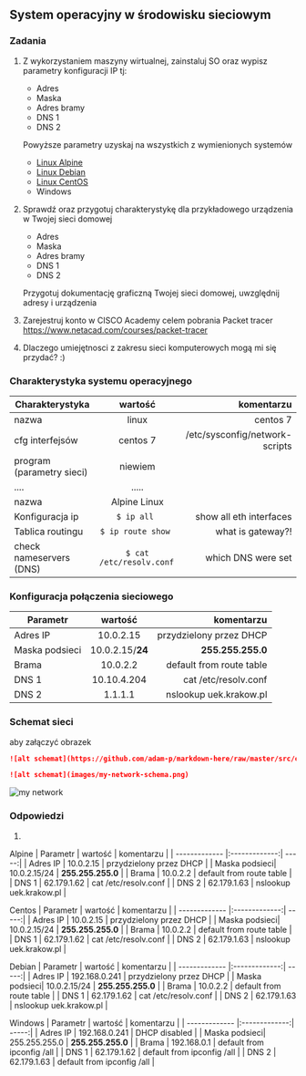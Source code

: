 ## System operacyjny w środowisku sieciowym

### Zadania


1. Z wykorzystaniem maszyny wirtualnej, zainstaluj SO oraz wypisz parametry konfiguracji IP tj:
   * Adres
   * Maska
   * Adres bramy
   * DNS 1
   * DNS 2
    
    Powyższe parametry uzyskaj na wszystkich z wymienionych systemów

   * [Linux Alpine](https://alpinelinux.org/)
   * [Linux Debian](https://www.debian.org/)
   * [Linux CentOS](https://www.centos.org/)
   * Windows 

2. Sprawdź oraz przygotuj charakterystykę dla przykładowego urządzenia w Twojej sieci domowej
   * Adres
   * Maska
   * Adres bramy
   * DNS 1
   * DNS 2
  
    Przygotuj dokumentację graficzną Twojej sieci domowej, uwzględnij adresy i urządzenia

3. Zarejestruj konto w CISCO Academy celem pobrania Packet tracer 
   https://www.netacad.com/courses/packet-tracer

4. Dlaczego umiejętnosci z zakresu sieci komputerowych mogą mi się przydać? :)


### Charakterystyka systemu operacyjnego

| Charakterystyka           | wartość               | komentarzu                |
| -------------             |:-------------:        | -----:                    |
| nazwa                     | linux                 | centos 7                  |
| cfg interfejsów           | centos 7 | /etc/sysconfig/network-scripts         |
| program (parametry sieci) | niewiem               |                           |
| ....                      | .....                 |                           |
| nazwa                     | Alpine Linux          |                           |
| Konfiguracja ip           | ``$ ip all ``         | show all eth interfaces   | 
| Tablica routingu          | ``$ ip route show ``  | what is gateway?!         | 
| check nameservers (DNS)   | ``$ cat /etc/resolv.conf ``  | which DNS were set | 

### Konfiguracja połączenia sieciowego

| Parametr | wartość           | komentarzu |
| ------------- |:-------------:| -----:|
| Adres IP      | 10.0.2.15        | przydzielony przez DHCP |
| Maska podsieci| 10.0.2.15/**24** | **255.255.255.0**    |
| Brama         | 10.0.2.2         | default from route table |
| DNS 1         | 10.10.4.204      | cat /etc/resolv.conf     |
| DNS 2         | 1.1.1.1          | nslookup uek.krakow.pl   |

### Schemat sieci

aby załączyć obrazek 

```markdown
![alt schemat](https://github.com/adam-p/markdown-here/raw/master/src/common/images/icon48.png)![alt schemat](https://github.com/adam-p/markdown-here/raw/master/src/common/images/icon48.png)

![alt schemat](images/my-network-schema.png)
```

![my network](network.png)


### Odpowiedzi

1.
Alpine
| Parametr | wartość           | komentarzu |
| ------------- |:-------------:| -----:|
| Adres IP      | 10.0.2.15        | przydzielony przez DHCP |
| Maska podsieci| 10.0.2.15/24 | **255.255.255.0**    |
| Brama         | 10.0.2.2         | default from route table |
| DNS 1         | 62.179.1.62      | cat /etc/resolv.conf     |
| DNS 2         | 62.179.1.63          | nslookup uek.krakow.pl   |


Centos
| Parametr | wartość           | komentarzu |
| ------------- |:-------------:| -----:|
| Adres IP      | 10.0.2.15        | przydzielony przez DHCP |
| Maska podsieci| 10.0.2.15/24 | **255.255.255.0**    |
| Brama         | 10.0.2.2         | default from route table |
| DNS 1         | 62.179.1.62      | cat /etc/resolv.conf     |
| DNS 2         | 62.179.1.63          | nslookup uek.krakow.pl   |


Debian
| Parametr | wartość           | komentarzu |
| ------------- |:-------------:| -----:|
| Adres IP      | 192.168.0.241        | przydzielony przez DHCP |
| Maska podsieci| 10.0.2.15/24 | **255.255.255.0**    |
| Brama         | 10.0.2.2         | default from route table |
| DNS 1         | 62.179.1.62      | cat /etc/resolv.conf     |
| DNS 2         | 62.179.1.63          | nslookup uek.krakow.pl   |


Windows
| Parametr | wartość           | komentarzu |
| ------------- |:-------------:| -----:|
| Adres IP      | 192.168.0.241        | DHCP disabled |
| Maska podsieci| 255.255.255.0 | **255.255.255.0**    |
| Brama         | 192.168.0.1         | default from ipconfig /all |
| DNS 1         | 62.179.1.62      | default from ipconfig /all     |
| DNS 2         | 62.179.1.63          | default from ipconfig /all   |
